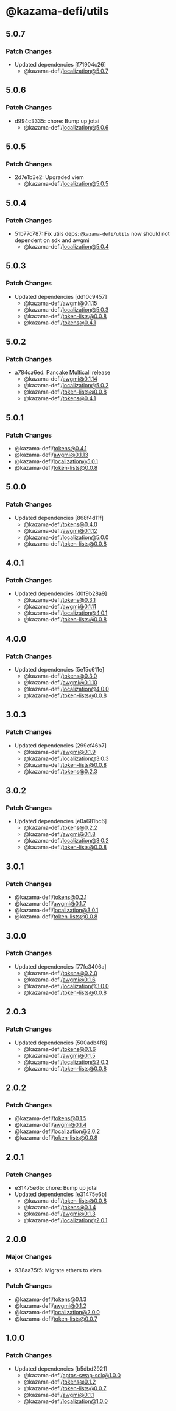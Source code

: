 # @kazama-defi/utils

## 5.0.7

### Patch Changes

- Updated dependencies [f71904c26]
  - @kazama-defi/localization@5.0.7

## 5.0.6

### Patch Changes

- d994c3335: chore: Bump up jotai
  - @kazama-defi/localization@5.0.6

## 5.0.5

### Patch Changes

- 2d7e1b3e2: Upgraded viem
  - @kazama-defi/localization@5.0.5

## 5.0.4

### Patch Changes

- 51b77c787: Fix utils deps: `@kazama-defi/utils` now should not dependent on sdk and awgmi
  - @kazama-defi/localization@5.0.4

## 5.0.3

### Patch Changes

- Updated dependencies [dd10c9457]
  - @kazama-defi/awgmi@0.1.15
  - @kazama-defi/localization@5.0.3
  - @kazama-defi/token-lists@0.0.8
  - @kazama-defi/tokens@0.4.1

## 5.0.2

### Patch Changes

- a784ca6ed: Pancake Multicall release
  - @kazama-defi/awgmi@0.1.14
  - @kazama-defi/localization@5.0.2
  - @kazama-defi/token-lists@0.0.8
  - @kazama-defi/tokens@0.4.1

## 5.0.1

### Patch Changes

- @kazama-defi/tokens@0.4.1
- @kazama-defi/awgmi@0.1.13
- @kazama-defi/localization@5.0.1
- @kazama-defi/token-lists@0.0.8

## 5.0.0

### Patch Changes

- Updated dependencies [868f4d11f]
  - @kazama-defi/tokens@0.4.0
  - @kazama-defi/awgmi@0.1.12
  - @kazama-defi/localization@5.0.0
  - @kazama-defi/token-lists@0.0.8

## 4.0.1

### Patch Changes

- Updated dependencies [d0f9b28a9]
  - @kazama-defi/tokens@0.3.1
  - @kazama-defi/awgmi@0.1.11
  - @kazama-defi/localization@4.0.1
  - @kazama-defi/token-lists@0.0.8

## 4.0.0

### Patch Changes

- Updated dependencies [5e15c611e]
  - @kazama-defi/tokens@0.3.0
  - @kazama-defi/awgmi@0.1.10
  - @kazama-defi/localization@4.0.0
  - @kazama-defi/token-lists@0.0.8

## 3.0.3

### Patch Changes

- Updated dependencies [299cf46b7]
  - @kazama-defi/awgmi@0.1.9
  - @kazama-defi/localization@3.0.3
  - @kazama-defi/token-lists@0.0.8
  - @kazama-defi/tokens@0.2.3

## 3.0.2

### Patch Changes

- Updated dependencies [e0a681bc6]
  - @kazama-defi/tokens@0.2.2
  - @kazama-defi/awgmi@0.1.8
  - @kazama-defi/localization@3.0.2
  - @kazama-defi/token-lists@0.0.8

## 3.0.1

### Patch Changes

- @kazama-defi/tokens@0.2.1
- @kazama-defi/awgmi@0.1.7
- @kazama-defi/localization@3.0.1
- @kazama-defi/token-lists@0.0.8

## 3.0.0

### Patch Changes

- Updated dependencies [77fc3406a]
  - @kazama-defi/tokens@0.2.0
  - @kazama-defi/awgmi@0.1.6
  - @kazama-defi/localization@3.0.0
  - @kazama-defi/token-lists@0.0.8

## 2.0.3

### Patch Changes

- Updated dependencies [500adb4f8]
  - @kazama-defi/tokens@0.1.6
  - @kazama-defi/awgmi@0.1.5
  - @kazama-defi/localization@2.0.3
  - @kazama-defi/token-lists@0.0.8

## 2.0.2

### Patch Changes

- @kazama-defi/tokens@0.1.5
- @kazama-defi/awgmi@0.1.4
- @kazama-defi/localization@2.0.2
- @kazama-defi/token-lists@0.0.8

## 2.0.1

### Patch Changes

- e31475e6b: chore: Bump up jotai
- Updated dependencies [e31475e6b]
  - @kazama-defi/token-lists@0.0.8
  - @kazama-defi/tokens@0.1.4
  - @kazama-defi/awgmi@0.1.3
  - @kazama-defi/localization@2.0.1

## 2.0.0

### Major Changes

- 938aa75f5: Migrate ethers to viem

### Patch Changes

- @kazama-defi/tokens@0.1.3
- @kazama-defi/awgmi@0.1.2
- @kazama-defi/localization@2.0.0
- @kazama-defi/token-lists@0.0.7

## 1.0.0

### Patch Changes

- Updated dependencies [b5dbd2921]
  - @kazama-defi/aptos-swap-sdk@1.0.0
  - @kazama-defi/tokens@0.1.2
  - @kazama-defi/token-lists@0.0.7
  - @kazama-defi/awgmi@0.1.1
  - @kazama-defi/localization@1.0.0
